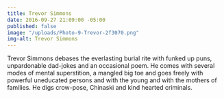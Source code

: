 ```yaml
---
title: Trevor Simmons
date: 2016-09-27 21:09:00 -05:00
published: false
image: "/uploads/Photo-9-Trevor-2f3070.png"
img-alt: Trevor Simmons
---
```


Trevor Simmons debases the everlasting burial rite with funked up puns, unpardonable dad-jokes and an occasional poem. He comes with several modes of mental superstition, a mangled big toe and goes freely with powerful uneducated persons and with the young and with the mothers of families. He digs crow-pose, Chinaski and kind hearted criminals.  